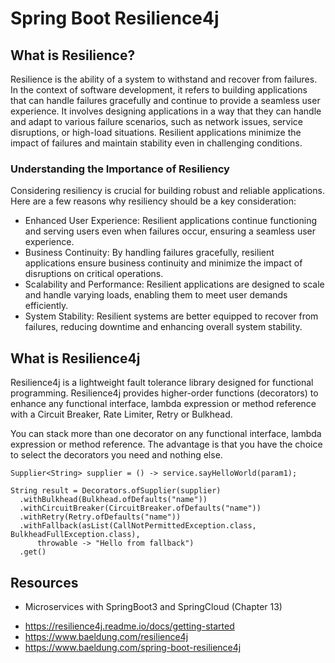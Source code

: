 # Spring Boot Resilience4j

## What is Resilience?
Resilience is the ability of a system to withstand and recover from failures. In the context of software development, it refers to building applications that can handle failures gracefully and continue to provide a seamless user experience. It involves designing applications in a way that they can handle and adapt to various failure scenarios, such as network issues, service disruptions, or high-load situations. Resilient applications minimize the impact of failures and maintain stability even in challenging conditions.

### Understanding the Importance of Resiliency
Considering resiliency is crucial for building robust and reliable applications. Here are a few reasons why resiliency should be a key consideration:

* Enhanced User Experience: Resilient applications continue functioning and serving users even when failures occur, ensuring a seamless user experience.
* Business Continuity: By handling failures gracefully, resilient applications ensure business continuity and minimize the impact of disruptions on critical operations.
* Scalability and Performance: Resilient applications are designed to scale and handle varying loads, enabling them to meet user demands efficiently.
* System Stability: Resilient systems are better equipped to recover from failures, reducing downtime and enhancing overall system stability.

## What is Resilience4j
Resilience4j is a lightweight fault tolerance library designed for functional programming. Resilience4j provides higher-order functions (decorators) to enhance any functional interface, lambda expression or method reference with a Circuit Breaker, Rate Limiter, Retry or Bulkhead. 

You can stack more than one decorator on any functional interface, lambda expression or method reference. The advantage is that you have the choice to select the decorators you need and nothing else.

```
Supplier<String> supplier = () -> service.sayHelloWorld(param1);

String result = Decorators.ofSupplier(supplier)
  .withBulkhead(Bulkhead.ofDefaults("name"))
  .withCircuitBreaker(CircuitBreaker.ofDefaults("name"))
  .withRetry(Retry.ofDefaults("name"))
  .withFallback(asList(CallNotPermittedException.class, BulkheadFullException.class),  
      throwable -> "Hello from fallback")
  .get()
```


## Resources
- Microservices with SpringBoot3 and SpringCloud (Chapter 13)
* https://resilience4j.readme.io/docs/getting-started
* https://www.baeldung.com/resilience4j
* https://www.baeldung.com/spring-boot-resilience4j